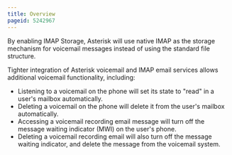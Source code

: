 ```yaml
---
title: Overview
pageid: 5242967
---
```


By enabling IMAP Storage, Asterisk will use native IMAP as the storage mechanism for voicemail messages instead of using the standard file structure. 


Tighter integration of Asterisk voicemail and IMAP email services allows additional voicemail functionality, including:


* Listening to a voicemail on the phone will set its state to "read" in a user's mailbox automatically.
* Deleting a voicemail on the phone will delete it from the user's mailbox automatically.
* Accessing a voicemail recording email message will turn off the message waiting indicator (MWI) on the user's phone.
* Deleting a voicemail recording email will also turn off the message waiting indicator, and delete the message from the voicemail system.


